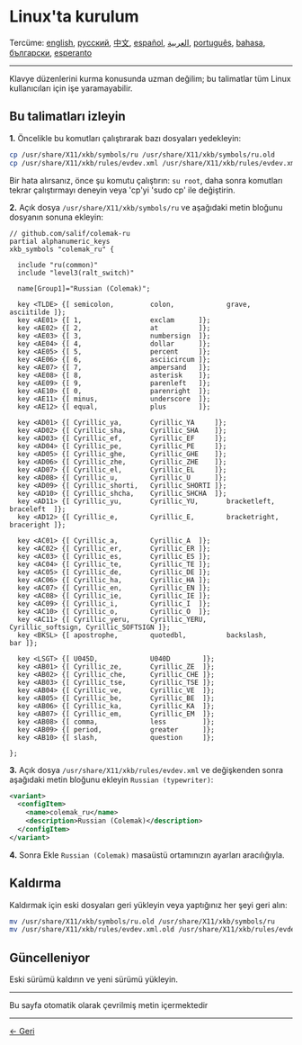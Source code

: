 # Linux'ta kurulum

Tercüme: [english](LINUX.md), [русский](LINUX.ru.md), [中文](LINUX.zh-CN.md), [español](LINUX.es.md), [العربية](LINUX.ar.md), [português](LINUX.pt.md), [bahasa](LINUX.id.md), [български](LINUX.bg.md), [esperanto](LINUX.eo.md)

---

Klavye düzenlerini kurma konusunda uzman değilim; bu talimatlar tüm Linux kullanıcıları için işe yaramayabilir.

## Bu talimatları izleyin

**1.** Öncelikle bu komutları çalıştırarak bazı dosyaları yedekleyin:

```bash
cp /usr/share/X11/xkb/symbols/ru /usr/share/X11/xkb/symbols/ru.old
cp /usr/share/X11/xkb/rules/evdev.xml /usr/share/X11/xkb/rules/evdev.xml.old
```

Bir hata alırsanız, önce şu komutu çalıştırın: `su root`, daha sonra komutları tekrar çalıştırmayı deneyin veya 'cp'yi 'sudo cp' ile değiştirin.

**2.** Açık dosya `/usr/share/X11/xkb/symbols/ru` ve aşağıdaki metin bloğunu dosyanın sonuna ekleyin:

```
// github.com/salif/colemak-ru
partial alphanumeric_keys
xkb_symbols "colemak_ru" {

  include "ru(common)"
  include "level3(ralt_switch)"

  name[Group1]="Russian (Colemak)";

  key <TLDE> {[ semicolon,         colon,             grave,          asciitilde ]};
  key <AE01> {[ 1,                 exclam      ]};
  key <AE02> {[ 2,                 at          ]};
  key <AE03> {[ 3,                 numbersign  ]};
  key <AE04> {[ 4,                 dollar      ]};
  key <AE05> {[ 5,                 percent     ]};
  key <AE06> {[ 6,                 asciicircum ]};
  key <AE07> {[ 7,                 ampersand   ]};
  key <AE08> {[ 8,                 asterisk    ]};
  key <AE09> {[ 9,                 parenleft   ]};
  key <AE10> {[ 0,                 parenright  ]};
  key <AE11> {[ minus,             underscore  ]};
  key <AE12> {[ equal,             plus        ]};

  key <AD01> {[ Cyrillic_ya,       Cyrillic_YA     ]};
  key <AD02> {[ Cyrillic_sha,      Cyrillic_SHA    ]};
  key <AD03> {[ Cyrillic_ef,       Cyrillic_EF     ]};
  key <AD04> {[ Cyrillic_pe,       Cyrillic_PE     ]};
  key <AD05> {[ Cyrillic_ghe,      Cyrillic_GHE    ]};
  key <AD06> {[ Cyrillic_zhe,      Cyrillic_ZHE    ]};
  key <AD07> {[ Cyrillic_el,       Cyrillic_EL     ]};
  key <AD08> {[ Cyrillic_u,        Cyrillic_U      ]};
  key <AD09> {[ Cyrillic_shorti,   Cyrillic_SHORTI ]};
  key <AD10> {[ Cyrillic_shcha,    Cyrillic_SHCHA  ]};
  key <AD11> {[ Cyrillic_yu,       Cyrillic_YU,       bracketleft,       braceleft  ]};
  key <AD12> {[ Cyrillic_e,        Cyrillic_E,        bracketright,      braceright ]};

  key <AC01> {[ Cyrillic_a,        Cyrillic_A  ]};
  key <AC02> {[ Cyrillic_er,       Cyrillic_ER ]};
  key <AC03> {[ Cyrillic_es,       Cyrillic_ES ]};
  key <AC04> {[ Cyrillic_te,       Cyrillic_TE ]};
  key <AC05> {[ Cyrillic_de,       Cyrillic_DE ]};
  key <AC06> {[ Cyrillic_ha,       Cyrillic_HA ]};
  key <AC07> {[ Cyrillic_en,       Cyrillic_EN ]};
  key <AC08> {[ Cyrillic_ie,       Cyrillic_IE ]};
  key <AC09> {[ Cyrillic_i,        Cyrillic_I  ]};
  key <AC10> {[ Cyrillic_o,        Cyrillic_O  ]};
  key <AC11> {[ Cyrillic_yeru,     Cyrillic_YERU,     Cyrillic_softsign, Cyrillic_SOFTSIGN ]};
  key <BKSL> {[ apostrophe,        quotedbl,          backslash,         bar ]};

  key <LSGT> {[ U045D,             U040D        ]};
  key <AB01> {[ Cyrillic_ze,       Cyrillic_ZE  ]};
  key <AB02> {[ Cyrillic_che,      Cyrillic_CHE ]};
  key <AB03> {[ Cyrillic_tse,      Cyrillic_TSE ]};
  key <AB04> {[ Cyrillic_ve,       Cyrillic_VE  ]};
  key <AB05> {[ Cyrillic_be,       Cyrillic_BE  ]};
  key <AB06> {[ Cyrillic_ka,       Cyrillic_KA  ]};
  key <AB07> {[ Cyrillic_em,       Cyrillic_EM  ]};
  key <AB08> {[ comma,             less         ]};
  key <AB09> {[ period,            greater      ]};
  key <AB10> {[ slash,             question     ]};

};
```

**3.** Açık dosya `/usr/share/X11/xkb/rules/evdev.xml` ve değişkenden sonra aşağıdaki metin bloğunu ekleyin `Russian (typewriter)`:

```xml
<variant>
  <configItem>
    <name>colemak_ru</name>
    <description>Russian (Colemak)</description>
  </configItem>
</variant>
```

**4.** Sonra Ekle `Russian (Colemak)` masaüstü ortamınızın ayarları aracılığıyla.

## Kaldırma

Kaldırmak için eski dosyaları geri yükleyin veya yaptığınız her şeyi geri alın:

```bash
mv /usr/share/X11/xkb/symbols/ru.old /usr/share/X11/xkb/symbols/ru
mv /usr/share/X11/xkb/rules/evdev.xml.old /usr/share/X11/xkb/rules/evdev.xml
```

## Güncelleniyor

Eski sürümü kaldırın ve yeni sürümü yükleyin.

---

Bu sayfa otomatik olarak çevrilmiş metin içermektedir

---

[← Geri](./README.tr.md)
